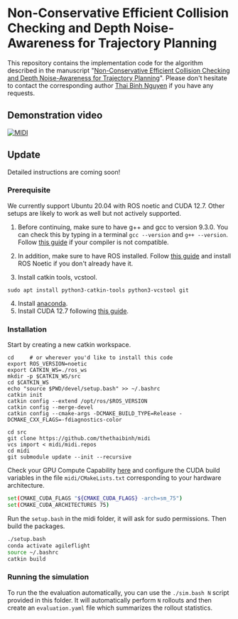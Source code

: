 # Non-Conservative Efficient Collision Checking and Depth Noise-Awareness for Trajectory Planning

This repository contains the implementation code for the algorithm described in the manuscript "[Non-Conservative Efficient Collision Checking and Depth Noise-Awareness for Trajectory Planning](https://www.techrxiv.org/users/915189/articles/1288172-non-conservative-efficient-collision-checking-and-depth-noise-awareness-for-trajectory-planning)". Please don't hesitate to contact the corresponding author [Thai Binh Nguyen](mailto:thethaibinh@gmail.com) if you have any requests.

## Demonstration video
[![MIDI](https://img.youtube.com/vi/gy2q8j73eBw/0.jpg)](https://www.youtube.com/watch?v=gy2q8j73eBw)
## Update
Detailed instructions are coming soon!

### Prerequisite

We currently support Ubuntu 20.04 with ROS noetic and CUDA 12.7. Other setups are likely to work as well but not actively supported.

1. Before continuing, make sure to have g++ and gcc to version 9.3.0. You can check this by typing in a terminal `gcc --version` and `g++ --version`. Follow [this guide](https://linuxize.com/post/how-to-install-gcc-compiler-on-ubuntu-18-04/) if your compiler is not compatible.

2. In addition, make sure to have ROS installed. Follow [this guide](http://wiki.ros.org/noetic/Installation/Ubuntu) and install ROS Noetic if you don't already have it.

3. Install catkin tools, vcstool.
```
sudo apt install python3-catkin-tools python3-vcstool git
```
4. Install [anaconda](https://www.anaconda.com/).
5. Install CUDA 12.7 following [this guide](https://developer.nvidia.com/cuda-downloads?target_os=Linux&target_arch=x86_64&Distribution=Ubuntu&target_version=20.04).

### Installation
Start by creating a new catkin workspace.
```
cd     # or wherever you'd like to install this code
export ROS_VERSION=noetic
export CATKIN_WS=./ros_ws
mkdir -p $CATKIN_WS/src
cd $CATKIN_WS
echo "source $PWD/devel/setup.bash" >> ~/.bashrc
catkin init
catkin config --extend /opt/ros/$ROS_VERSION
catkin config --merge-devel
catkin config --cmake-args -DCMAKE_BUILD_TYPE=Release -DCMAKE_CXX_FLAGS=-fdiagnostics-color

cd src
git clone https://github.com/thethaibinh/midi
vcs import < midi/midi.repos
cd midi
git submodule update --init --recursive
```
Check your GPU Compute Capability [here](https://developer.nvidia.com/cuda-gpus) and configure the CUDA build variables in the file `midi/CMakeLists.txt` corresponding to your hardware architecture.
```bash
set(CMAKE_CUDA_FLAGS "${CMAKE_CUDA_FLAGS} -arch=sm_75")
set(CMAKE_CUDA_ARCHITECTURES 75)
```
Run the `setup.bash` in the midi folder, it will ask for sudo permissions. Then build the packages.

```bash
./setup.bash
conda activate agileflight
source ~/.bashrc
catkin build
```

### Running the simulation

To run the the evaluation automatically, you can use the `./sim.bash N` script provided in this folder. It will automatically perform `N` rollouts and then create an `evaluation.yaml` file which summarizes the rollout statistics.
